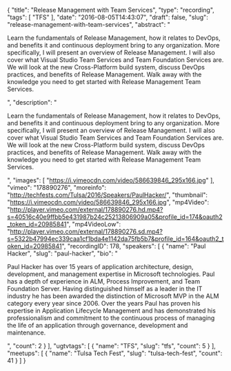 {
  "title": "Release Management with Team Services",
  "type": "recording",
  "tags": [
    "TFS"
  ],
  "date": "2016-08-05T14:43:07",
  "draft": false,
  "slug": "release-management-with-team-services",
  "abstract": "<p>Learn the fundamentals of Release Management, how it relates to DevOps, and benefits it and continuous deployment bring to any organization. More specifically, I will present an overview of Release Management. I will also cover what Visual Studio Team Services and Team Foundation Services are. We will look at the new Cross-Platform build system, discuss DevOps practices, and benefits of Release Management. Walk away with the knowledge you need to get started with Release Management Team Services.</p>",
  "description": "<p>Learn the fundamentals of Release Management, how it relates to DevOps, and benefits it and continuous deployment bring to any organization. More specifically, I will present an overview of Release Management. I will also cover what Visual Studio Team Services and Team Foundation Services are. We will look at the new Cross-Platform build system, discuss DevOps practices, and benefits of Release Management. Walk away with the knowledge you need to get started with Release Management Team Services.</p>",
  "images": [
    "https://i.vimeocdn.com/video/586639846_295x166.jpg"
  ],
  "vimeo": "178890276",
  "moreinfo": "http://techfests.com/Tulsa/2016/Speakers/PaulHacker/",
  "thumbnail": "https://i.vimeocdn.com/video/586639846_295x166.jpg",
  "mp4Video": "http://player.vimeo.com/external/178890276.hd.mp4?s=40516c40e9ffbb5e431987b24c25213806909a05&profile_id=174&oauth2_token_id=20985841",
  "mp4VideoLow": "http://player.vimeo.com/external/178890276.sd.mp4?s=5322b47994ec339caa1cf1bda4e1142da75fb5b7&profile_id=164&oauth2_token_id=20985841",
  "recordingID": 178,
  "speakers": [
    {
      "name": "Paul Hacker",
      "slug": "paul-hacker",
      "bio": "<p>Paul Hacker has over 15 years of application architecture, design, development, and management expertise in Microsoft technologies. Paul has a depth of experience in ALM, Process Improvement, and Team Foundation Server. Having distinguished himself as a leader in the IT industry he has been awarded the distinction of Microsoft MVP in the ALM category every year since 2006. Over the years Paul has proven his expertise in Application Lifecycle Management and has demonstrated his professionalism and commitment to the continuous process of managing the life of an application through governance, development and maintenance.</p>",
      "count": 2
    }
  ],
  "ugtvtags": [
    {
      "name": "TFS",
      "slug": "tfs",
      "count": 5
    }
  ],
  "meetups": [
    {
      "name": "Tulsa Tech Fest",
      "slug": "tulsa-tech-fest",
      "count": 41
    }
  ]
}